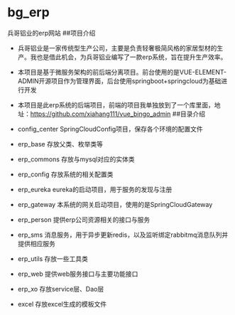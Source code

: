 # bg_erp

兵哥铝业的erp网站
##项目介绍
- 兵哥铝业是一家传统型生产公司，主要是负责轻奢极简风格的家居型材的生产。我也是借此机会，为兵哥铝业编写了一款erp系统，旨在提升生产效率。
- 本项目是基于微服务架构的前后端分离项目。前台使用的是VUE-ELEMENT-ADMIN开源项目作为管理界面，后台使用springboot+springcloud为基础进行开发
- 本项目是此erp系统的后端项目，前端的项目我单独放到了一个库里面，地址：https://github.com/xiahang111/vue_bingo_admin
##目录介绍

- config_center  SpringCloudConfig项目，保存各个环境的配置文件
- erp_base 存放父类、枚举类等
- erp_commons 存放与mysql对应的实体类
- erp_config 存放系统的相关配置类
- erp_eureka eureka的启动项目，用于服务的发现与注册
- erp_gateway 本系统的网关启动项目，使用的是SpringCloudGateway
- erp_person 提供erp公司资源相关的接口与服务
- erp_sms 消息服务，用于异步更新redis，以及监听绑定rabbitmq消息队列并提供相应服务
- erp_utils 存放一些工具类
- erp_web 提供web服务接口与主要功能接口
- erp_xo 存放service层、Dao层
- excel 存放excel生成的模板文件